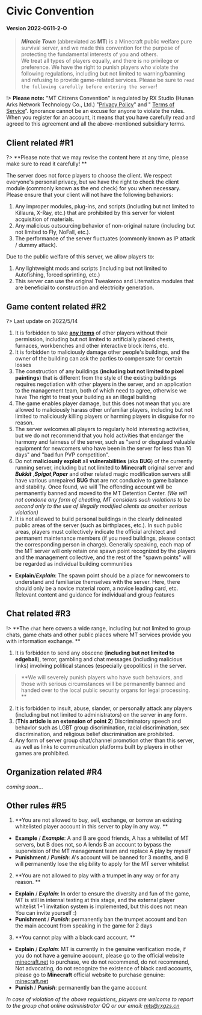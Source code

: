 # **Civic Convention**
#### Version 2022-0611-2-O
> ***Miracle Town*** (abbreviated as **MT**) is a Minecraft public welfare pure survival server, and we made this convention for the purpose of protecting the fundamental interests of you and others. <br>
> We treat all types of players equally, and there is no privilege or preference. We have the right to punish players who violate the following regulations, including but not limited to warning/banning and refusing to provide game-related services. Please be sure to `read the following carefully before entering the server`!

!> **Please note:** "MT Citizens Convention" is regulated by RX Studio (Hunan Arks Network Technology Co., Ltd.) "[Privacy Policy](https://www.rxgzs.cn/privacy/)" and " [Terms of Service](https://www.rxgzs.cn/clause/)”. Ignorance cannot be an excuse for anyone to violate the rules. When you register for an account, it means that you have carefully read and agreed to this agreement and all the above-mentioned subsidiary terms.

## **Client related #R1**
?> **Please note that we may revise the content here at any time, please make sure to read it carefully! **

The server does not force players to choose the client. We respect everyone's personal privacy, but we have the right to check the client module (commonly known as the end check) for you when necessary. Please ensure that your client will not have the following behaviors:

1. Any improper modules, plug-ins, and scripts (including but not limited to Killaura, X-Ray, etc.) that are prohibited by this server for violent acquisition of materials.
2. Any malicious outsourcing behavior of non-original nature (including but not limited to Fly, NoFall, etc.).
3. The performance of the server fluctuates (commonly known as IP attack / dummy attack).


Due to the public welfare of this server, we allow players to:
1. Any lightweight mods and scripts (including but not limited to Autofishing, forced sprinting, etc.)
2. This server can use the original Tweakeroo and Litematica modules that are beneficial to construction and electricity generation.

## **Game content related #R2**
?> Last update on 2022/5/14

1. It is forbidden to take <u>**any items**</u> of other players without their permission, including but not limited to artificially placed chests, furnaces, workbenches and other interactive block items, etc.
2. It is forbidden to maliciously damage other people's buildings, and the owner of the building can ask the parties to compensate for certain losses
3. The construction of any buildings (**including but not limited to pixel paintings**) that is different from the style of the existing buildings requires negotiation with other players in the server, and an application to the management team, both of which need to agree, otherwise we have The right to treat your building as an illegal building
4. The game enables player damage, but this does not mean that you are allowed to maliciously harass other unfamiliar players, including but not limited to maliciously killing players or harming players in disguise for no reason.
5. The server welcomes all players to regularly hold interesting activities, but we do not recommend that you hold activities that endanger the harmony and fairness of the server, such as "send or disguised valuable equipment for newcomers who have been in the server for less than 10 days" and "bad fun PVP competition".
6. Do not **maliciously exploit** all **vulnerabilities** (aka **BUG**) of the currently running server, including but not limited to **Minecraft** original server and ***Bukkit*** ,***Spigot***,***Paper*** and other related magic modification servers still have various unrepaired **BUG** that are not conducive to game balance and stability. Once found, we will The offending account will be permanently banned and moved to the MT Detention Center. *(We will not condone any form of cheating, MT considers such violations to be second only to the use of illegally modified clients as another serious violation)*
7. It is not allowed to build personal buildings in the clearly delineated public areas of the server (such as birthplaces, etc.). In such public areas, players must collectively indicate the official architect and permanent maintenance members (if you need buildings, please contact the corresponding person in charge). Generally speaking, each map of the MT server will only retain one spawn point recognized by the players and the management collective, and the rest of the "spawn points" will be regarded as individual building communities
- **Explain**/***Explain***: The spawn point should be a place for newcomers to understand and familiarize themselves with the server. Here, there should only be a novice material room, a novice leading card, etc. Relevant content and guidance for individual and group features

## **Chat related #R3**
!> **The `chat` here covers a wide range, including but not limited to group chats, game chats and other public places where MT services provide you with information exchange. **

1. It is forbidden to send any obscene (**including but not limited to edgeball**), terror, gambling and chat messages (including malicious links) involving political stances (especially geopolitics) in the server.
> **We will severely punish players who have such behaviors, and those with serious circumstances will be permanently banned and handed over to the local public security organs for legal processing. **
2. It is forbidden to insult, abuse, slander, or personally attack any players (including but not limited to administrators) on the server in any form.
3. (**This article is an extension of point 2**) Discriminatory speech and behavior such as LGBT group discrimination, racial discrimination, sex discrimination, and religious belief discrimination are prohibited.
4. Any form of server group chat/channel promotion other than this server, as well as links to communication platforms built by players in other games are prohibited.

## **Organization related #R4**
*coming soon*...

## **Other rules #R5**
1. **You are not allowed to buy, sell, exchange, or borrow an existing whitelisted player account in this server to play in any way. **
- **Example** / ***Example***: A and B are good friends, A has a whitelist of MT servers, but B does not, so A lends B an account to bypass the supervision of the MT management team and replace A play by myself
- **Punishment** / ***Punish***: A's account will be banned for 3 months, and B will permanently lose the eligibility to apply for the MT server whitelist
2. **You are not allowed to play with a trumpet in any way or for any reason. **
- **Explain** / ***Explain***: In order to ensure the diversity and fun of the game, MT is still in internal testing at this stage, and the external player whitelist 1+1 invitation system is implemented, but this does not mean You can invite yourself :)
- **Punishment** / ***Punish***: permanently ban the trumpet account and ban the main account from speaking in the game for 2 days
3. **You cannot play with a black card account. **
- **Explain** / ***Explain***: MT is currently in the genuine verification mode, if you do not have a genuine account, please go to the official website [minecraft.net](minecraft.net) to purchase, we do not recommend, do not recommend, Not advocating, do not recognize the existence of black card accounts, please go to **Minecraft** official website to purchase genuine: [minecraft.net](minecraft.net)
- **Punish** / ***Punish***: permanently ban the game account


*In case of violation of the above regulations, players are welcome to report to the group chat online administrator QQ or our email: mts@rxgzs.cn*